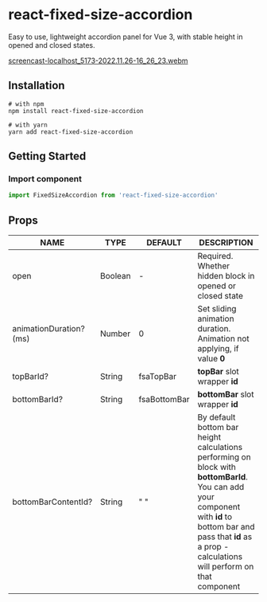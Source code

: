 # react-fixed-size-accordion

Easy to use, lightweight accordion panel for Vue 3, with stable height in opened and closed states.


[screencast-localhost_5173-2022.11.26-16_26_23.webm](https://user-images.githubusercontent.com/12416010/204093958-582c6f45-f780-4518-9ce6-cae9dcd80c37.webm?width="100")

## Installation
```shell
# with npm
npm install react-fixed-size-accordion
```
```shell
# with yarn
yarn add react-fixed-size-accordion
```

## Getting Started
### Import component
```javascript
import FixedSizeAccordion from 'react-fixed-size-accordion'
```

## Props
| NAME                    | TYPE      | DEFAULT      |  DESCRIPTION                                                                                   |
|-------------------------|-----------|--------------|------------------------------------------------------------------------------------------------|
| open                    | Boolean   |    -         | Required. Whether hidden block in opened or closed state                                       |   
| animationDuration? (ms) | Number    |    0         | Set sliding animation duration. Animation not applying, if value **0**                         |
| topBarId?               | String    | fsaTopBar    | **topBar** slot wrapper **id**                                                                 |  
| bottomBarId?            | String    | fsaBottomBar | **bottomBar** slot wrapper **id**                                                              |
| bottomBarContentId?     | String    | " "          | By default bottom bar height calculations performing on block with **bottomBarId**. You can add your component with **id** to bottom bar and pass that **id** as a prop - calculations will perform on that component |
